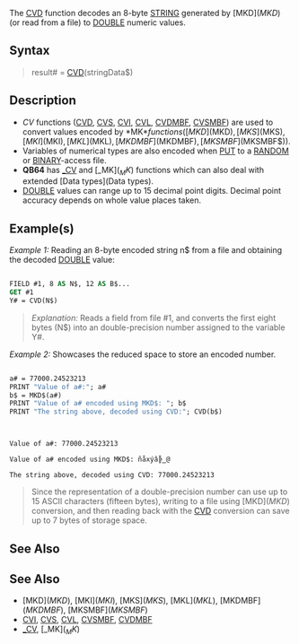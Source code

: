 The [CVD](CVD) function decodes an 8-byte [STRING](STRING) generated by [MKD$](MKD$) (or read from a file) to [DOUBLE](DOUBLE) numeric values.


## Syntax

>  result# = [CVD](CVD)(stringData$)


## Description

* *CV* functions ([CVD](CVD), [CVS](CVS), [CVI](CVI), [CVL](CVL), [CVDMBF](CVDMBF), [CVSMBF](CVSMBF)) are used to convert values encoded by *MK$* functions ([MKD$](MKD$), [MKS$](MKS$), [MKI$](MKI$), [MKL$](MKL$), [MKDMBF$](MKDMBF$), [MKSMBF$](MKSMBF$)).
* Variables of numerical types are also encoded when [PUT](PUT) to a [RANDOM](RANDOM) or [BINARY](BINARY)-access file.
* **QB64** has [_CV](_CV) and [_MK$](_MK$) functions which can also deal with extended [Data types](Data types).
* [DOUBLE](DOUBLE) values can range up to 15 decimal point digits. Decimal point accuracy depends on whole value places taken.


## Example(s)

*Example 1:* Reading an 8-byte encoded string n$ from a file and obtaining the decoded [DOUBLE](DOUBLE) value:

```vb

FIELD #1, 8 AS N$, 12 AS B$...
GET #1
Y# = CVD(N$) 

```
>  *Explanation:* Reads a field from file #1, and converts the first eight bytes (N$) into an double-precision number assigned to the variable Y#.


*Example 2:* Showcases the reduced space to store an encoded number.

```vb

a# = 77000.24523213
PRINT "Value of a#:"; a#
b$ = MKD$(a#)
PRINT "Value of a# encoded using MKD$: "; b$
PRINT "The string above, decoded using CVD:"; CVD(b$)

```

```text


Value of a#: 77000.24523213

Value of a# encoded using MKD$: ñåxýâ╠‗@

The string above, decoded using CVD: 77000.24523213

```

> Since the representation of a double-precision number can use up to 15 ASCII characters (fifteen bytes), writing to a file using [MKD$](MKD$) conversion, and then reading back with the [CVD](CVD) conversion can save up to 7 bytes of storage space.


## See Also

## See Also

* [MKD$](MKD$), [MKI$](MKI$), [MKS$](MKS$), [MKL$](MKL$), [MKDMBF$](MKDMBF$), [MKSMBF$](MKSMBF$)
* [CVI](CVI), [CVS](CVS), [CVL](CVL), [CVSMBF](CVSMBF), [CVDMBF](CVDMBF)
* [_CV](_CV), [_MK$](_MK$)




